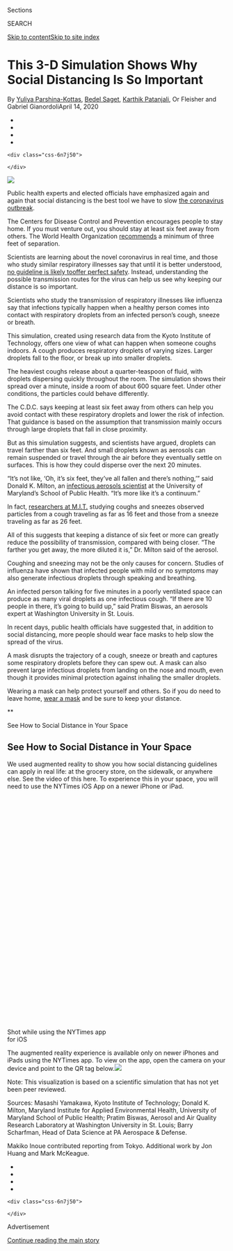 <div id="app">

<div id="standalone-header">

<div class="interactive-masthead NYTAppHideMasthead css-xuu3c2 e1suatyy0">

<div class="section css-133zg39 e1suatyy2">

<div class="css-eph4ug er09x8g0">

<div class="css-6n7j50">

</div>

<span class="css-1dv1kvn">Sections</span>

<div class="css-10488qs">

<span class="css-1dv1kvn">SEARCH</span>

</div>

[Skip to content](#site-content)[Skip to site index](#site-index)

</div>

<div class="css-10698na e1huz5gh0">

</div>

</div>

</div>

</div>

<div id="site-content" data-role="main">

# This 3-D Simulation Shows Why Social Distancing Is So Important

<div class="css-1vegfwe interactive-byline-container">

By [<span class="css-1baulvz" itemprop="name">Yuliya
Parshina-Kottas</span>](https://www.nytimes.com/by/yuliya-parshina-kottas),
[<span class="css-1baulvz" itemprop="name">Bedel
Saget</span>](https://www.nytimes.com/by/bedel-saget),
[<span class="css-1baulvz" itemprop="name">Karthik
Patanjali</span>](https://www.nytimes.com/by/karthik-patanjali),
<span class="css-1baulvz" itemprop="name">Or Fleisher</span> and
<span class="css-1baulvz last-byline" itemprop="name">Gabriel
Gianordoli</span>April 14,
2020

</div>

<div id="interactive-standalone-sharetools" class="css-wkcogx">

<div>

<div class="interactive-sharetools css-9z2bwm" data-role="toolbar" data-aria-label="Social Media Share buttons, Save button, and Comments Panel with current comment count" data-testid="share-tools">

  - 
  - 
  - 
  - 
    
    <div class="css-6n7j50">
    
    </div>

</div>

</div>

</div>

<div id="coronavirus-transmission-cough-6-feet-ar-ul" class="section css-l08pwh interactive-minimal interactive-content interactive-size-medium" data-id="100000007065948">

<div class="css-17ih8de interactive-body">

<div class="g-top-asset g-top-cover" style="">

<div class="g-cover-asset">

<div class="g-asset g-image g-asset-width-full" style="">

<div class="g-asset_inner">

![](https://static01.nyt.com/newsgraphics/2020/03/20/covid-19-safe-zone/assets/images/cover-8-2000.png)

</div>

</div>

</div>

<div class="g-header-container">

</div>

</div>

<div class="g-story g-freebird g-max-limit" data-preview-slug="2020-03-20-covid-19-safe-zone">

<div class="g-container g-intro">

Public health experts and elected officials have emphasized again and
again that social distancing is the best tool we have to slow [the
coronavirus outbreak](https://www.nytimes.com/news-event/coronavirus).

The Centers for Disease Control and Prevention encourages people to stay
home. If you must venture out, you should stay at least six feet away
from others. The World Health Organization
[recommends](https://www.who.int/emergencies/diseases/novel-coronavirus-2019/advice-for-public)
a minimum of three feet of separation.

Scientists are learning about the novel coronavirus in real time, and
those who study similar respiratory illnesses say that until it is
better understood, [no guideline is likely
to](https://www.nytimes.com/2020/04/14/health/coronavirus-six-feet.html)[offer
perfect
safety](https://www.nytimes.com/2020/04/14/health/coronavirus-six-feet.html).
Instead, understanding the possible transmission routes for the virus
can help us see why keeping our distance is so important.

</div>

<div class="g-imr-view">

<div class="g-imr-content">

<div class="g-item g-webgl-window g-webgl-view">

<div class="g-webgl-window-content g-webgl-view-content">

<div class="g-slide-text-name">

</div>

<div class="g-slide-container">

<div class="g-slide g-webgl-slide" style="top:4%">

<div class="g-slide-text">

<div class="g-slide-text-annotation-wrap">

<div class="g-slide-text-annotation">

Scientists who study the transmission of respiratory illnesses like
influenza say that infections typically happen when a healthy person
comes into contact with respiratory droplets from an infected person’s
cough, sneeze or breath.

</div>

</div>

</div>

<div class="g-slide-hotspot" data-index="0">

</div>

</div>

<div class="g-slide g-webgl-slide" style="top:8%">

<div class="g-slide-text">

<div class="g-slide-text-annotation-wrap">

<div class="g-slide-text-annotation">

This simulation, created using research data from the Kyoto Institute of
Technology, offers one view of what can happen when someone coughs
indoors. A cough produces respiratory droplets of varying sizes.
<span class="g-highlight large">Larger droplets</span> fall to the
floor, or break up into <span class="g-highlight small">smaller
droplets</span>.

</div>

</div>

</div>

<div class="g-slide-hotspot" data-index="1">

</div>

</div>

<div class="g-slide g-webgl-slide" style="top:16%">

<div class="g-slide-text">

<div class="g-slide-text-annotation-wrap">

<div class="g-slide-text-annotation">

The heaviest coughs release about a quarter-teaspoon of fluid, with
droplets dispersing quickly throughout the room. The simulation shows
their spread over a minute, inside a room of about 600 square feet.
Under other conditions, the particles could behave differently.

</div>

</div>

</div>

<div class="g-slide-hotspot" data-index="2">

</div>

</div>

<div class="g-slide g-webgl-slide" style="top:24%">

<div class="g-slide-text">

<div class="g-slide-text-annotation-wrap">

<div class="g-slide-text-annotation">

The C.D.C. says keeping at least six feet away from others can help you
avoid contact with these respiratory droplets and lower the risk of
infection. That guidance is based on the assumption that transmission
mainly occurs through <span class="g-highlight large">large
droplets</span> that fall in close proximity.

</div>

</div>

</div>

<div class="g-slide-hotspot" data-index="3">

</div>

</div>

<div class="g-slide g-webgl-slide" style="top:32%">

<div class="g-slide-text">

<div class="g-slide-text-annotation-wrap">

<div class="g-slide-text-annotation">

But as this simulation suggests, and scientists have argued, droplets
can travel farther than six feet. And
<span class="g-highlight small">small droplets</span> known as aerosols
can remain suspended or travel through the air before they eventually
settle on surfaces. This is how they could disperse over the next 20
minutes.

</div>

</div>

</div>

<div class="g-slide-hotspot" data-index="4">

</div>

</div>

<div class="g-slide g-webgl-slide" style="top:40%">

<div class="g-slide-text">

<div class="g-slide-text-annotation-wrap">

<div class="g-slide-text-annotation">

“It’s not like, ‘Oh, it’s six feet, they’ve all fallen and there’s
nothing,’” said Donald K. Milton, an [infectious
aerosol](https://www.pnas.org/content/115/5/1081)[s
scientist](https://www.pnas.org/content/115/5/1081) at the University of
Maryland’s School of Public Health. “It’s more like it’s a continuum.”

</div>

</div>

</div>

<div class="g-slide-hotspot" data-index="5">

</div>

</div>

<div class="g-slide g-webgl-slide" style="top:52%">

<div class="g-slide-text">

<div class="g-slide-text-annotation-wrap">

<div class="g-slide-text-annotation">

In fact, [researchers at
M.I.T.](https://jamanetwork.com/journals/jama/fullarticle/2763852)
studying coughs and sneezes observed particles from a cough traveling as
far as 16 feet and those from a sneeze traveling as far as 26 feet.

</div>

</div>

</div>

<div class="g-slide-hotspot" data-index="6">

</div>

</div>

<div class="g-slide g-webgl-slide" style="top:59%">

<div class="g-slide-text">

<div class="g-slide-text-annotation-wrap">

<div class="g-slide-text-annotation">

All of this suggests that keeping a distance of six feet or more can
greatly reduce the possibility of transmission, compared with being
closer. “The farther you get away, the more diluted it is,” Dr. Milton
said of the aerosol.

</div>

</div>

</div>

<div class="g-slide-hotspot" data-index="7">

</div>

</div>

<div class="g-slide g-webgl-slide" style="top:64%">

<div class="g-slide-text">

<div class="g-slide-text-annotation-wrap">

<div class="g-slide-text-annotation">

Coughing and sneezing may not be the only causes for concern. Studies of
influenza have shown that infected people with mild or no symptoms may
also generate infectious droplets through speaking and breathing.

</div>

</div>

</div>

<div class="g-slide-hotspot" data-index="8">

</div>

</div>

<div class="g-slide g-webgl-slide" style="top:72%">

<div class="g-slide-text">

<div class="g-slide-text-annotation-wrap">

<div class="g-slide-text-annotation">

An infected person talking for five minutes in a poorly ventilated space
can produce as many viral droplets as one infectious cough. “If there
are 10 people in there, it’s going to build up,” said Pratim Biswas, an
aerosols expert at Washington University in St. Louis.

</div>

</div>

</div>

<div class="g-slide-hotspot" data-index="9">

</div>

</div>

<div class="g-slide g-webgl-slide" style="top:78%">

<div class="g-slide-text">

<div class="g-slide-text-annotation-wrap">

<div class="g-slide-text-annotation">

In recent days, public health officials have suggested that, in addition
to social distancing, more people should wear face masks to help slow
the spread of the virus.

</div>

</div>

</div>

<div class="g-slide-hotspot" data-index="10">

</div>

</div>

<div class="g-slide g-webgl-slide" style="top:81%">

<div class="g-slide-text">

<div class="g-slide-text-annotation-wrap">

<div class="g-slide-text-annotation">

A mask disrupts the trajectory of a cough, sneeze or breath and captures
some respiratory droplets before they can spew out. A mask can also
prevent large infectious droplets from landing on the nose and mouth,
even though it provides minimal protection against inhaling the smaller
droplets.

</div>

</div>

</div>

<div class="g-slide-hotspot" data-index="11">

</div>

</div>

<div class="g-slide g-webgl-slide" style="top:89%">

<div class="g-slide-text">

<div class="g-slide-text-annotation-wrap">

<div class="g-slide-text-annotation">

Wearing a mask can help protect yourself and others. So if you do need
to leave home, [wear a
mask](https://www.nytimes.com/2020/04/10/well/live/coronavirus-face-masks-guides-protection-personal-protective-equipment.html)
and be sure to keep your distance.

</div>

</div>

</div>

<div class="g-slide-hotspot" data-index="12">

</div>

</div>

</div>

</div>

</div>

</div>

</div>

<div class="g-container g-footer-wrapper">

<div class="g-ar-button-link g-ar-supported-only">

<div class="g-ar-button-text-link" style="">

<div class="g-ar-button-pill">

**

</div>

<div class="g-ar-button-text">

<span>See How to Social Distance in Your
Space</span>

</div>

</div>

</div>

## <span class="g-balancer" data-id="1">See How to Social Distance in Your Space</span>

<div class="g-container g-custom-footer">

We used augmented reality to show you how social distancing guidelines
can apply in real life: at the grocery store, on the sidewalk, or
anywhere else. See the video of this here. To experience this in your
space, you will need to use the NYTimes iOS App on a newer iPhone or
iPad.

<div class="g-asset g-video" style="max-width: 240px">

<div class="g-asset_inner">

<div id="g-video-grocery-promo-001-240w" class="g-vhs g-videotape" data-type="videotape" data-asset="https://int.nyt.com/data/videotape/finished/2020/04/1586889890/grocery-promo-001-240w.mp4" data-sizes="240, 320, 640" data-allow-multiple-players="true" data-vhs-options="{&quot;autoplay&quot;:true,&quot;ratio&quot;:&quot;9:19.5&quot;,&quot;loop&quot;:true,&quot;muted&quot;:true,&quot;endslate&quot;:false,&quot;buffering&quot;:true,&quot;controls&quot;:false,&quot;posterUrl&quot;:&quot;https://int.nyt.com/data/videotape/finished/2020/04/1586889890/grocery-promo-001-640w.jpg&quot;}" style="padding-bottom: 216.66666666666666%">

</div>

</div>

<div class="g-source">

<span class="g-caption">Shot while using the NYTimes app for iOS</span>

</div>

</div>

The augmented reality experience is available only on newer iPhones and
iPads using the NYTimes app. To view on the app, open the camera on your
device and point to the QR tag
below.![](https://static01.nyt.com/newsgraphics/2020/03/20/covid-19-safe-zone/97227895b097a7cc171f8bcda85bc85223ed10f9/qr-tag-apr14.png)

</div>

</div>

</div>

</div>

</div>

<div id="interactive-footer-container" class="css-ovgi28 interactive-footer-container">

Note: This visualization is based on a scientific simulation that has
not yet been peer reviewed.

Sources: Masashi Yamakawa, Kyoto Institute of Technology; Donald K.
Milton, Maryland Institute for Applied Environmental Health, University
of Maryland School of Public Health; Pratim Biswas, Aerosol and Air
Quality Research Laboratory at Washington University in St. Louis; Barry
Scharfman, Head of Data Science at PA Aerospace & Defense.

Makiko Inoue contributed reporting from Tokyo. Additional work by Jon
Huang and Mark
McKeague.

<div id="interactive-addendum-list" class="css-1yiqkdd interactive-addendum-list">

</div>

</div>

</div>

<div id="standalone-footer">

<div>

<div>

<div id="interactive-footer-wrapper">

<div class="css-i29ckm">

<div class="interactive-sharetools css-9z2bwm" data-role="toolbar" data-aria-label="Social Media Share buttons, Save button, and Comments Panel with current comment count" data-testid="share-tools">

  - 
  - 
  - 
  - 
    
    <div class="css-6n7j50">
    
    </div>

</div>

</div>

<div>

</div>

<div id="bottom-wrapper" class="css-1ede5it">

<div id="bottom-slug" class="css-l9onyx">

Advertisement

</div>

[Continue reading the main
story](#after-bottom)

<div id="bottom" class="ad bottom-wrapper" style="text-align:center;height:100%;display:block;min-height:90px">

</div>

<div id="after-bottom">

</div>

</div>

## Site Index

<div>

</div>

## Site Information Navigation

  - [© <span>2020</span> <span>The New York Times
    Company</span>](https://help.nytimes.com/hc/en-us/articles/115014792127-Copyright-notice)

<!-- end list -->

  - [NYTCo](https://www.nytco.com/)
  - [Contact
    Us](https://help.nytimes.com/hc/en-us/articles/115015385887-Contact-Us)
  - [Work with us](https://www.nytco.com/careers/)
  - [Advertise](https://nytmediakit.com/)
  - [T Brand Studio](http://www.tbrandstudio.com/)
  - [Your Ad
    Choices](https://www.nytimes.com/privacy/cookie-policy#how-do-i-manage-trackers)
  - [Privacy](https://www.nytimes.com/privacy)
  - [Terms of
    Service](https://help.nytimes.com/hc/en-us/articles/115014893428-Terms-of-service)
  - [Terms of
    Sale](https://help.nytimes.com/hc/en-us/articles/115014893968-Terms-of-sale)
  - [Site
    Map](https://spiderbites.nytimes.com)
  - [Help](https://help.nytimes.com/hc/en-us)
  - [Subscriptions](https://www.nytimes.com/subscription?campaignId=37WXW)

</div>

</div>

</div>

</div>

</div>
